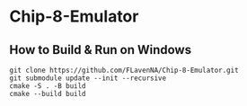 # Chip-8-Emulator

## How to Build & Run on Windows

```
git clone https://github.com/FLavenNA/Chip-8-Emulator.git
git submodule update --init --recursive
cmake -S . -B build
cmake --build build
```